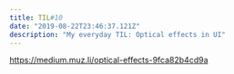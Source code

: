 ```yaml
---
title: TIL#10
date: "2019-08-22T23:46:37.121Z"
description: "My everyday TIL: Optical effects in UI"
---
```


https://medium.muz.li/optical-effects-9fca82b4cd9a
